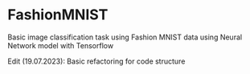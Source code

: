 # FashionMNIST

Basic image classification task using Fashion MNIST data using Neural Network model with Tensorflow

Edit (19.07.2023): Basic refactoring for code structure
